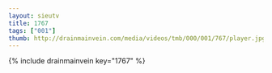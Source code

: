 ```yaml
--- 
layout: sieutv
title: 1767
tags: ["001"]
thumb: http://drainmainvein.com/media/videos/tmb/000/001/767/player.jpg
---
```

{% include drainmainvein key="1767" %} 
